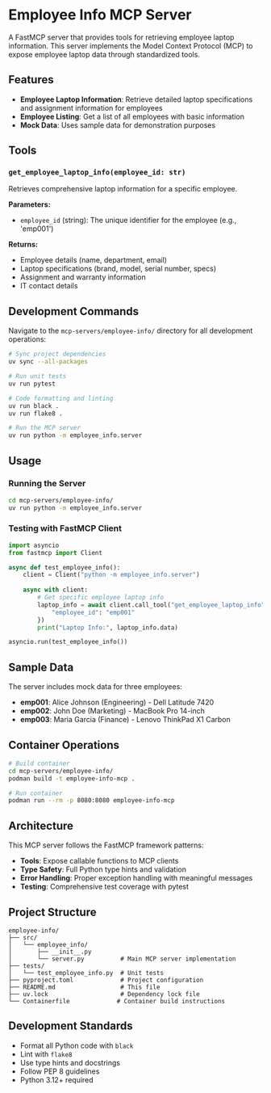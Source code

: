 # Employee Info MCP Server

A FastMCP server that provides tools for retrieving employee laptop information. This server implements the Model Context Protocol (MCP) to expose employee laptop data through standardized tools.

## Features

- **Employee Laptop Information**: Retrieve detailed laptop specifications and assignment information for employees
- **Employee Listing**: Get a list of all employees with basic information
- **Mock Data**: Uses sample data for demonstration purposes

## Tools

### `get_employee_laptop_info(employee_id: str)`

Retrieves comprehensive laptop information for a specific employee.

**Parameters:**
- `employee_id` (string): The unique identifier for the employee (e.g., 'emp001')

**Returns:**
- Employee details (name, department, email)
- Laptop specifications (brand, model, serial number, specs)
- Assignment and warranty information
- IT contact details

## Development Commands

Navigate to the `mcp-servers/employee-info/` directory for all development operations:

```bash
# Sync project dependencies
uv sync --all-packages

# Run unit tests
uv run pytest

# Code formatting and linting
uv run black .
uv run flake8 .

# Run the MCP server
uv run python -m employee_info.server
```

## Usage

### Running the Server

```bash
cd mcp-servers/employee-info/
uv run python -m employee_info.server
```

### Testing with FastMCP Client

```python
import asyncio
from fastmcp import Client

async def test_employee_info():
    client = Client("python -m employee_info.server")
    
    async with client:
        # Get specific employee laptop info
        laptop_info = await client.call_tool("get_employee_laptop_info", {
            "employee_id": "emp001"
        })
        print("Laptop Info:", laptop_info.data)

asyncio.run(test_employee_info())
```

## Sample Data

The server includes mock data for three employees:

- **emp001**: Alice Johnson (Engineering) - Dell Latitude 7420
- **emp002**: John Doe (Marketing) - MacBook Pro 14-inch  
- **emp003**: Maria Garcia (Finance) - Lenovo ThinkPad X1 Carbon

## Container Operations

```bash
# Build container
cd mcp-servers/employee-info/
podman build -t employee-info-mcp .

# Run container
podman run --rm -p 8080:8080 employee-info-mcp
```

## Architecture

This MCP server follows the FastMCP framework patterns:

- **Tools**: Expose callable functions to MCP clients
- **Type Safety**: Full Python type hints and validation
- **Error Handling**: Proper exception handling with meaningful messages
- **Testing**: Comprehensive test coverage with pytest

## Project Structure

```
employee-info/
├── src/
│   └── employee_info/
│       ├── __init__.py
│       └── server.py          # Main MCP server implementation
├── tests/
│   └── test_employee_info.py  # Unit tests
├── pyproject.toml             # Project configuration
├── README.md                  # This file
├── uv.lock                    # Dependency lock file
└── Containerfile             # Container build instructions
```

## Development Standards

- Format all Python code with `black`
- Lint with `flake8`
- Use type hints and docstrings
- Follow PEP 8 guidelines
- Python 3.12+ required